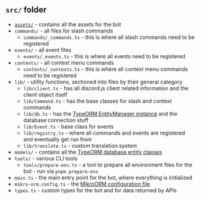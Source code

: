 ## `src/` folder

- [`assets/`](./assets/README.md) - contains all the assets for the bot
- `commands/` - all files for slash commands
  - `commands/_commands.ts` - this is where all slash commands need to be registered
- `events/` - all event files
  - `events/_events.ts` - this is where all events need to be registered
- `contexts/` - all context menu commands
  - `contexts/_contexts.ts` - this is where all context menu commands need to be registered
- `lib/` - utility functions, sectioned into files by their general category
  - `lib/client.ts` - has all discord.js client related information and the client object itself
  - `lib/Command.ts` - has the base classes for slash and context commands
  - `lib/db.ts` - has the [TypeORM EntityManager instance](https://typeorm.io/#/working-with-entity-manager) and the database connection stuff
  - `lib/Event.ts` - base class for events
  - `lib/registry.ts` - where all commands and events are registered and eventually get run from
  - `lib/translate.ts` - custom translation system
- `models/` - contains all the [TypeORM database entity classes](https://typeorm.io/#/entities)
- `tools/` - various CLI tools
  - `tools/prepare-env.ts` - a tool to prepare all environment files for the bot - run via `pnpm prepare-env`
- `main.ts` - the main entry point for the bot, where everything is initialized
- `mikro-orm.config.ts` - the [MikroORM configuration file](https://mikro-orm.io/docs/usage-with-typescript)
- `types.ts` - custom types for the bot and for data returned by APIs

